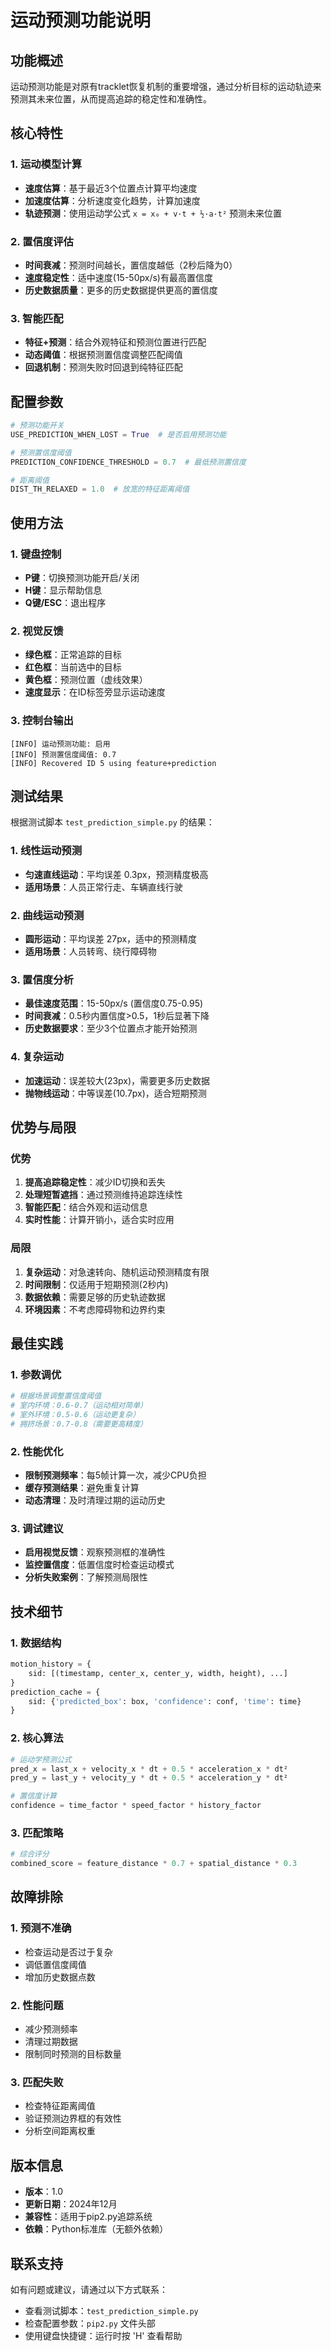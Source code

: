 # 运动预测功能说明

## 功能概述

运动预测功能是对原有tracklet恢复机制的重要增强，通过分析目标的运动轨迹来预测其未来位置，从而提高追踪的稳定性和准确性。

## 核心特性

### 1. 运动模型计算
- **速度估算**：基于最近3个位置点计算平均速度
- **加速度估算**：分析速度变化趋势，计算加速度
- **轨迹预测**：使用运动学公式 `x = x₀ + v·t + ½·a·t²` 预测未来位置

### 2. 置信度评估
- **时间衰减**：预测时间越长，置信度越低（2秒后降为0）
- **速度稳定性**：适中速度(15-50px/s)有最高置信度
- **历史数据质量**：更多的历史数据提供更高的置信度

### 3. 智能匹配
- **特征+预测**：结合外观特征和预测位置进行匹配
- **动态阈值**：根据预测置信度调整匹配阈值
- **回退机制**：预测失败时回退到纯特征匹配

## 配置参数

```python
# 预测功能开关
USE_PREDICTION_WHEN_LOST = True  # 是否启用预测功能

# 预测置信度阈值
PREDICTION_CONFIDENCE_THRESHOLD = 0.7  # 最低预测置信度

# 距离阈值
DIST_TH_RELAXED = 1.0  # 放宽的特征距离阈值
```

## 使用方法

### 1. 键盘控制
- **P键**：切换预测功能开启/关闭
- **H键**：显示帮助信息
- **Q键/ESC**：退出程序

### 2. 视觉反馈
- **绿色框**：正常追踪的目标
- **红色框**：当前选中的目标
- **黄色框**：预测位置（虚线效果）
- **速度显示**：在ID标签旁显示运动速度

### 3. 控制台输出
```
[INFO] 运动预测功能: 启用
[INFO] 预测置信度阈值: 0.7
[INFO] Recovered ID 5 using feature+prediction
```

## 测试结果

根据测试脚本 `test_prediction_simple.py` 的结果：

### 1. 线性运动预测
- **匀速直线运动**：平均误差 0.3px，预测精度极高
- **适用场景**：人员正常行走、车辆直线行驶

### 2. 曲线运动预测
- **圆形运动**：平均误差 27px，适中的预测精度
- **适用场景**：人员转弯、绕行障碍物

### 3. 置信度分析
- **最佳速度范围**：15-50px/s (置信度0.75-0.95)
- **时间衰减**：0.5秒内置信度>0.5，1秒后显著下降
- **历史数据要求**：至少3个位置点才能开始预测

### 4. 复杂运动
- **加速运动**：误差较大(23px)，需要更多历史数据
- **抛物线运动**：中等误差(10.7px)，适合短期预测

## 优势与局限

### 优势
1. **提高追踪稳定性**：减少ID切换和丢失
2. **处理短暂遮挡**：通过预测维持追踪连续性
3. **智能匹配**：结合外观和运动信息
4. **实时性能**：计算开销小，适合实时应用

### 局限
1. **复杂运动**：对急速转向、随机运动预测精度有限
2. **时间限制**：仅适用于短期预测(2秒内)
3. **数据依赖**：需要足够的历史轨迹数据
4. **环境因素**：不考虑障碍物和边界约束

## 最佳实践

### 1. 参数调优
```python
# 根据场景调整置信度阈值
# 室内环境：0.6-0.7（运动相对简单）
# 室外环境：0.5-0.6（运动更复杂）
# 拥挤场景：0.7-0.8（需要更高精度）
```

### 2. 性能优化
- **限制预测频率**：每5帧计算一次，减少CPU负担
- **缓存预测结果**：避免重复计算
- **动态清理**：及时清理过期的运动历史

### 3. 调试建议
- **启用视觉反馈**：观察预测框的准确性
- **监控置信度**：低置信度时检查运动模式
- **分析失败案例**：了解预测局限性

## 技术细节

### 1. 数据结构
```python
motion_history = {
    sid: [(timestamp, center_x, center_y, width, height), ...]
}
prediction_cache = {
    sid: {'predicted_box': box, 'confidence': conf, 'time': time}
}
```

### 2. 核心算法
```python
# 运动学预测公式
pred_x = last_x + velocity_x * dt + 0.5 * acceleration_x * dt²
pred_y = last_y + velocity_y * dt + 0.5 * acceleration_y * dt²

# 置信度计算
confidence = time_factor * speed_factor * history_factor
```

### 3. 匹配策略
```python
# 综合评分
combined_score = feature_distance * 0.7 + spatial_distance * 0.3
```

## 故障排除

### 1. 预测不准确
- 检查运动是否过于复杂
- 调低置信度阈值
- 增加历史数据点数

### 2. 性能问题
- 减少预测频率
- 清理过期数据
- 限制同时预测的目标数量

### 3. 匹配失败
- 检查特征距离阈值
- 验证预测边界框的有效性
- 分析空间距离权重

## 版本信息

- **版本**：1.0
- **更新日期**：2024年12月
- **兼容性**：适用于pip2.py追踪系统
- **依赖**：Python标准库（无额外依赖）

## 联系支持

如有问题或建议，请通过以下方式联系：
- 查看测试脚本：`test_prediction_simple.py`
- 检查配置参数：`pip2.py` 文件头部
- 使用键盘快捷键：运行时按 'H' 查看帮助 